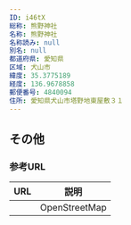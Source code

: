 ```yaml
---
ID: i46tX
総称: 熊野神社
名称: 熊野神社
名称読み: null
別名: null
都道府県: 愛知県
区域: 犬山市
緯度: 35.3775189
経度: 136.9678858
郵便番号: 4840094
住所: 愛知県犬山市塔野地東屋敷３１
---
```


## その他

### 参考URL

| URL | 説明          |
| --- | ------------- |
|     | OpenStreetMap |
